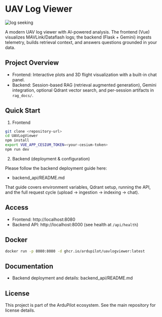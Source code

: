 # UAV Log Viewer

![log seeking](preview.gif "Logo Title Text 1")

A modern UAV log viewer with AI-powered analysis. The frontend (Vue) visualizes MAVLink/Dataflash logs; the backend (Flask + Gemini) ingests telemetry, builds retrieval context, and answers questions grounded in your data.

## Project Overview

- Frontend: Interactive plots and 3D flight visualization with a built-in chat panel.
- Backend: Session-based RAG (retrieval augmented generation), Gemini integration, optional Qdrant vector search, and per-session artifacts in `rag_docs/`.

## Quick Start

1) Frontend
```bash
git clone <repository-url>
cd UAVLogViewer
npm install
export VUE_APP_CESIUM_TOKEN=<your-cesium-token>
npm run dev
```

2) Backend (deployment & configuration)

Please follow the backend deployment guide here:
- backend_api/README.md

That guide covers environment variables, Qdrant setup, running the API, and the full request cycle (upload → ingestion → indexing → chat).

## Access

- Frontend: http://localhost:8080
- Backend API: http://localhost:8000 (see health at `/api/health`)

## Docker

```bash
docker run -p 8080:8080 -d ghcr.io/ardupilot/uavlogviewer:latest
```

## Documentation

- Backend deployment and details: backend_api/README.md

## License

This project is part of the ArduPilot ecosystem. See the main repository for license details.
